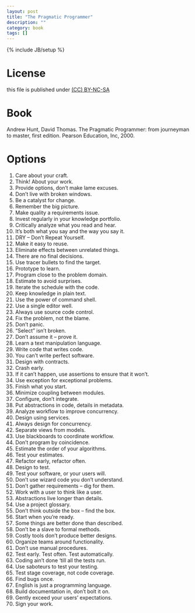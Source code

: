 ```yaml
---
layout: post
title: "The Pragmatic Programmer"
description: ""
category: book
tags: []
---
```

{% include JB/setup %}
# License
this file is published under [(CC) BY-NC-SA](http://creativecommons.org/licenses/by-nc-sa/3.0/)

# Book
Andrew Hunt, David Thomas. The Pragmatic Programmer: from journeyman to master, first edition. Pearson Education, Inc, 2000.

# Options
1.  Care about your craft.
2.  Think! About your work.
3.  Provide options, don’t make lame excuses.
4.  Don’t live with broken windows.
5.  Be a catalyst for change.
6.  Remember the big picture.
7.  Make quality a requirements issue.
8.  Invest regularly in your knowledge portfolio.
9.  Critically analyze what you read and hear.
10. It’s both what you say and the way you say it.
11. DRY – Don’t Repeat Yourself.
12. Make it easy to reuse.
13. Eliminate effects between unrelated things.
14. There are no final decisions.
15. Use tracer bullets to find the target.
16. Prototype to learn.
17. Program close to the problem domain.
18. Estimate to avoid surprises.
19. Iterate the schedule with the code.
20. Keep knowledge in plain text.
21. Use the power of command shell.
22. Use a single editor well.
23. Always use source code control.
24. Fix the problem, not the blame.
25. Don’t panic.
26. “Select” isn’t broken.
27. Don’t assume it – prove it.
28. Learn a text manipulation language.
29. Write code that writes code.
30. You can’t write perfect software.
31. Design with contracts.
32. Crash early.
33. If it can’t happen, use assertions to ensure that it won’t.
34. Use exception for exceptional problems.
35. Finish what you start.
36. Minimize coupling between modules.
37. Configure, don’t integrate.
38. Put abstractions in code, details in metadata.
39. Analyze workflow to improve concurrency.
40. Design using services.
41. Always design for concurrency.
42. Separate views from models.
43. Use blackboards to coordinate workflow.
44. Don’t program by coincidence.
45. Estimate the order of your algorithms.
46. Test your estimates.
47. Refactor early, refactor often.
48. Design to test.
49. Test your software, or your users will.
50. Don’t use wizard code you don’t understand.
51. Don’t gather requirements – dig for them.
52. Work with a user to think like a user.
53. Abstractions live longer than details.
54. Use a project glossary.
55. Don’t think outside the box – find the box.
56. Start when you’re ready.
57. Some things are better done than described.
58. Don’t be a slave to formal methods.
59. Costly tools don’t produce better designs.
60. Organize teams around functionality.
61. Don’t use manual procedures.
62. Test early. Test often. Test automatically.
63. Coding ain’t done ‘till all the tests run.
64. Use saboteurs to test your testing.
65. Test stage coverage, not code coverage.
66. Find bugs once.
67. English is just a programming language.
68. Build documentation in, don’t bolt it on.
69. Gently exceed your users’ expectations.
70. Sign your work.
